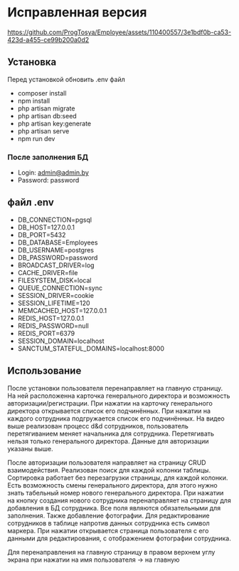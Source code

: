 # Исправленная версия 

https://github.com/ProgTosya/Employee/assets/110400557/3e1bdf0b-ca53-423d-a455-ce99b200a0d2
## Установка
Перед установкой обновить .env файл
- composer install
- npm install
- php artisan migrate
- php artisan db:seed
- php artisan key:generate
- php artisan serve
- npm run dev
### После заполнения БД 
- Login: admin@admin.by
- Password: password
## файл .env
- DB_CONNECTION=pgsql
- DB_HOST=127.0.0.1
- DB_PORT=5432
- DB_DATABASE=Employees
- DB_USERNAME=postgres
- DB_PASSWORD=password
- BROADCAST_DRIVER=log
- CACHE_DRIVER=file
- FILESYSTEM_DISK=local
- QUEUE_CONNECTION=sync
- SESSION_DRIVER=cookie
- SESSION_LIFETIME=120
- MEMCACHED_HOST=127.0.0.1
- REDIS_HOST=127.0.0.1
- REDIS_PASSWORD=null
- REDIS_PORT=6379
- SESSION_DOMAIN=localhost
- SANCTUM_STATEFUL_DOMAINS=localhost:8000
## Использование 

После установки пользователя перенаправляет на главную страницу. На ней расположенна карточка генерального директора и возможность авторизации/регистрации. При нажатии на карточку генерального директора открывается список его подчинённых. При нажатии на каждого сотрудника подгружается список его подчинённых.
На видео выше реализован процесс d&d сотрудников, пользователь перетягиванием меняет начальника для сотрудника. Перетягивать нельзя только генерального директора.
Данные для авторизации указаны выше.

После авторизации пользователя направляет на страницу CRUD взаимодействия. Реализован поиск для каждой колонки таблицы. Сортировка работает без перезагрузки страницы, для каждой колонки.
Есть возможность смены генерального директора, для этого нужно знать табельный номер нового генерального директора. При нажатии на кнопку создания нового сотрудника перенаправляет на страницу для добавления в БД сотрудника. Все поля являются обязательными для заполнения. Также добавление фотографии. 
Для редактирование сотрудников в таблице напротив данных сотрудника есть символ маркера. При нажатии открывается страница пользователя с  его данными для редактирования, с отображением фотографии сотрудника. 

Для перенаправления на главную страницу в правом верхнем углу экрана при нажатии на имя пользователя -> на главную 



